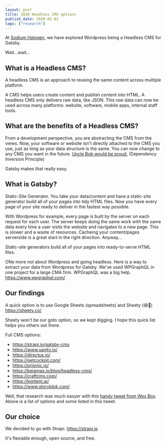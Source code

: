 ```yaml
---
layout: post
title: 2020 Headless CMS options
publish_date: 2020-05-01
tags: ["research"]
---
```


At [Sodium Halogen](https://sodiumhalogen.com?ref=csio), we have explored Wordpress being a Headless CMS for Gatsby.

Wait...wait...

## What is a Headless CMS?

A headless CMS is an approach to reusing the same content across multiple platform.

A CMS helps users create content and publish content into HTML. A headless CMS only delivers raw data, like JSON. This raw data can now be used across many platforms: website, software, mobile apps, internal staff tools.

## What are the benefits of a Headless CMS?

From a development perspective, you are abstracting the CMS from the views. Now, your software or website isn't directly attached to the CMS you use, just as long as your data structure is the same. You can now change to any CMS you want in the future. [Uncle Bob would be proud.](https://blog.cleancoder.com/uncle-bob/2016/01/04/ALittleArchitecture.html) (Dependency Inversion Principle)

Gatsby makes that really easy.

## What is Gatsby?

Static-Site Generator. You take your data/content and have a static-site generator build all of your pages into tidy HTML files. Now you have every page of your site ready to deliver in the fastest way possible.

With Wordpress for example, every page is built by the server on each request for each user. The server keeps doing the same work with the same data every time a user visits the website and navigates to a new page. This is slower and a waste of resources. Cacheing your content/pages serverside is a great start in the right direction. Anyway...

Static-site generators build all of your pages into ready-to-serve HTML files.

ONe more not about Wordpress and going headless. Here is a way to extract your data from Wordpress for Gatsby. We've used WPGraphQL in one project for a large CMA firm. WPGraphQL was a big help.
https://www.wpgraphql.com/

## Our findings

A quick option is to use Google Sheets (spreadsheets) and Sheety (😅💩)
https://sheety.co/

Sheety won't be our goto option, so we kept digging. I hope this quick list helps you others out there.

Full CMS options:

- https://strapi.io/gatsby-cms
- https://www.sanity.io/
- https://directus.io/
- https://getcockpit.com/
- https://prismic.io/
- https://bejamas.io/blog/headless-cms/
- https://craftcms.com/
- https://kontent.ai/
- https://www.storyblok.com/

<!-- really cool https://prismic.io/progress -->

Well, that research was much easyer with this [handy tweet from Wes Bos](https://twitter.com/wesbos/status/1254772936935739393). Above is a list of options and some listed in this tweet.

## Our choice

We decided to go with Strapi.
https://strapi.io

It's flexiable enough, open source, and free.
